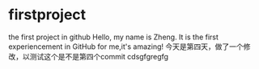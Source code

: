 ﻿# firstproject
the first project in github
Hello, my name is Zheng. It is the first experiencement in GitHub for me,it's amazing!
今天是第四天，做了一个修改，以测试这个是不是第四个commit
 cdsgfgregfg
